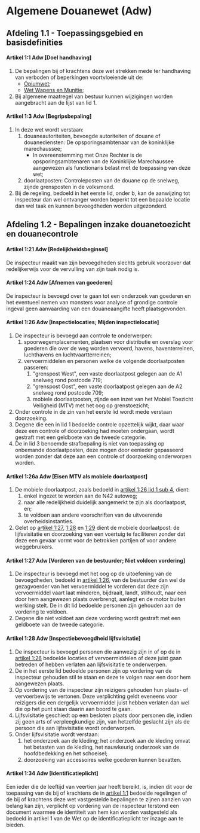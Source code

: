# Algemene Douanewet (Adw)

## Afdeling 1.1 - Toepassingsgebied en basisdefinities

#### Artikel 1:1 Adw [Doel handhaving]

1. De bepalingen bij of krachtens deze wet strekken mede ter handhaving van verboden of beperkingen voortvloeiende uit de:
    - [Opiumwet](./opiumwet.md);
    - [Wet Wapens en Munitie](./wet-wapens-en-munitie.md);
2. Bij algemene maatregel van bestuur kunnen wijzigingen worden aangebracht aan de lijst van lid 1.

#### Artikel 1:3 Adw [Begripsbepaling]

1. In deze wet wordt verstaan:
    1. douaneautoriteiten, bevoegde autoriteiten of douane of douanediensten: De opsporingsambtenaar van de koninklijke marechaussee;
        - In overeenstemming met Onze Rechter is de opsporingsambtenaren van de Koninklijke Marechaussee aangewezen als functionaris belast met de toepassing van deze wet;
    3. doorlaatposten: Controleposten van de douane op de snelweg, zijnde grensposten in de volksmond.
2. Bij de regeling, bedoeld in het eerste lid, onder b, kan de aanwijzing tot inspecteur dan wel ontvanger worden beperkt tot een bepaalde locatie dan wel taak en kunnen bevoegdheden worden uitgezonderd.

## Afdeling 1.2 - Bepalingen inzake douanetoezicht en douanecontrole

#### Artikel 1:21 Adw [Redelijkheidsbeginsel]

De inspecteur maakt van zijn bevoegdheden slechts gebruik voorzover dat redelijkerwijs voor de vervulling van zijn taak nodig is.

#### Artikel 1:24 Adw [Afnemen van goederen]

De inspecteur is bevoegd over te gaan tot een onderzoek van goederen en het eventueel nemen van monsters voor analyse of grondige controle ingeval geen aanvaarding van een douaneaangifte heeft plaatsgevonden.

#### Artikel 1:26 Adw [Inspectielocaties; Mijden inspectielocatie]

1. De inspecteur is bevoegd aan controle te onderwerpen:
    1. spoorwegemplacementen, plaatsen voor distributie en overslag voor goederen die over de weg worden vervoerd, havens, haventerreinen, luchthavens en luchtvaartterreinen;
    2. vervoermiddelen en personen welke de volgende doorlaatposten passeren:
        1. "grenspost West", een vaste doorlaatpost gelegen aan de A1 snelweg rond postcode 719;
        2. "grenspost Oost", een vaste doorlaatpost gelegen aan de A2 snelweg rond postcode 709;
        3. mobiele doorlaatposten, zijnde een inzet van het Mobiel Toezicht Veiligheid (MTV) met het oog op grenstoezicht;
2. Onder controle in de zin van het eerste lid wordt mede verstaan doorzoeking.
3. Degene die een in lid 1 bedoelde controle opzettelijk wijkt, daar waar deze een controle of doorzoeking had moeten ondergaan, wordt gestraft met een geldboete van de tweede categorie.
4. De in lid 3 benoemde strafbepaling is niet van toepassing op onbemande doorlaatposten, deze mogen door eenieder gepasseerd worden zonder dat deze aan een controle of doorzoeking onderworpen worden.

#### Artikel 1:26a Adw [Eisen MTV als mobiele doorlaatpost]

1. De mobiele doorlaatpost, zoals bedoeld in [artikel 1:26 lid 1 sub 4](#artikel-126-adw-inspectielocaties), dient:
    1. enkel ingezet te worden aan de N42 autoweg;
    2. naar alle redelijkheid duidelijk aangemerkt te zijn als doorlaatpost, en;
    3. te voldoen aan andere voorschriften van de uitvoerende overheidsinstanties.
2. Gelet op [artikel 1:27](#artikel-127-adw-vorderen-van-de-bestuurder), [1:28](#artikel-128-adw-inspectiebevoegdheid-lijfsvisitatie) en [1:29](#artikel-129-adw-versperren-van-wegen-in-het-belang-van-controle) dient de mobiele doorlaatpost: de lijfsvisitatie en doorzoeking van een voertuig te faciliteren zonder dat deze een gevaar vormt voor de betrokken partijen of voor andere weggebruikers.

#### Artikel 1:27 Adw [Vorderen van de bestuurder; Niet voldoen vordering]

1. De inspecteur is bevoegd met het oog op de uitoefening van de bevoegdheden, bedoeld in [artikel 1:26](#artikel-126-adw-inspectielocaties), van de bestuurder dan wel de gezagvoerder van het vervoermiddel te vorderen dat deze zijn vervoermiddel vaart laat minderen, bijdraait, landt, stilhoudt, naar een door hem aangewezen plaats overbrengt, aanlegt en de motor buiten werking stelt. De in dit lid bedoelde personen zijn gehouden aan de vordering te voldoen.
2. Degene die niet voldoet aan deze vordering wordt gestraft met een geldboete van de tweede categorie.

#### Artikel 1:28 Adw [Inspectiebevoegdheid lijfsvisitatie]

1. De inspecteur is bevoegd personen die aanwezig zijn in of op de in [artikel 1:26](#artikel-126-adw-inspectielocaties) bedoelde locaties of vervoermiddelen of deze juist gaan betreden of hebben verlaten aan lijfsvisitatie te onderwerpen.
2. De in het eerste lid bedoelde personen zijn op vordering van de inspecteur gehouden stil te staan en deze te volgen naar een door hem aangewezen plaats.
3. Op vordering van de inspecteur zijn reizigers gehouden hun plaats- of vervoerbewijs te vertonen. Deze verplichting geldt eveneens voor reizigers die een dergelijk vervoermiddel juist hebben verlaten dan wel die op het punt staan daarin aan boord te gaan.
4. Lijfsvisitatie geschiedt op een besloten plaats door personen die, indien zij geen arts of verpleegkundige zijn, van hetzelfde geslacht zijn als de persoon die aan lijfsvisitatie wordt onderworpen.
5. Onder lijfsvisitatie wordt verstaan:
    1. het onderzoek aan de kleding; het onderzoek aan de kleding omvat het betasten van de kleding, het nauwkeurig onderzoek van de hoofdbedekking en het schoeisel;
    2. doorzoeking van accessoires welke goederen kunnen bevatten.

#### Artikel 1:34 Adw [Identificatieplicht]

Een ieder die de leeftijd van veertien jaar heeft bereikt, is, indien dit voor de toepassing van de bij of krachtens de in [artikel 1:1](#artikel-11-adw-doel-handhaving) bedoelde regelingen of de bij of krachtens deze wet vastgestelde bepalingen te zijnen aanzien van belang kan zijn, verplicht op vordering van de inspecteur terstond een document waarmee de identiteit van hem kan worden vastgesteld als bedoeld in artikel 1 van de Wet op de identificatieplicht ter inzage aan te bieden.
